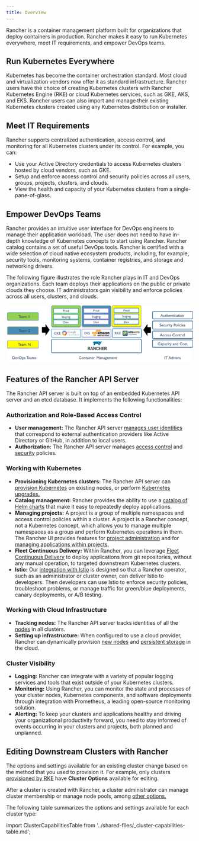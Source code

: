 ```yaml
---
title: Overview
---
```


<head>
  <link rel="canonical" href="https://ranchermanager.docs.rancher.com/getting-started/overview"/>
</head>

Rancher is a container management platform built for organizations that deploy containers in production. Rancher makes it easy to run Kubernetes everywhere, meet IT requirements, and empower DevOps teams.

## Run Kubernetes Everywhere

Kubernetes has become the container orchestration standard. Most cloud and virtualization vendors now offer it as standard infrastructure. Rancher users have the choice of creating Kubernetes clusters with Rancher Kubernetes Engine (RKE) or cloud Kubernetes services, such as GKE, AKS, and EKS. Rancher users can also import and manage their existing Kubernetes clusters created using any Kubernetes distribution or installer.

## Meet IT Requirements

Rancher supports centralized authentication, access control, and monitoring for all Kubernetes clusters under its control. For example, you can:

- Use your Active Directory credentials to access Kubernetes clusters hosted by cloud vendors, such as GKE.
- Setup and enforce access control and security policies across all users, groups, projects, clusters, and clouds.
- View the health and capacity of your Kubernetes clusters from a single-pane-of-glass.

## Empower DevOps Teams

Rancher provides an intuitive user interface for DevOps engineers to manage their application workload. The user does not need to have in-depth knowledge of Kubernetes concepts to start using Rancher. Rancher catalog contains a set of useful DevOps tools. Rancher is certified with a wide selection of cloud native ecosystem products, including, for example, security tools, monitoring systems, container registries, and storage and networking drivers.

The following figure illustrates the role Rancher plays in IT and DevOps organizations. Each team deploys their applications on the public or private clouds they choose. IT administrators gain visibility and enforce policies across all users, clusters, and clouds.

![Platform](/img/platform.png)

## Features of the Rancher API Server

The Rancher API server is built on top of an embedded Kubernetes API server and an etcd database. It implements the following functionalities:

### Authorization and Role-Based Access Control

- **User management:** The Rancher API server [manages user identities](../rancher-admin/users/authn-and-authz/authn-and-authz.md) that correspond to external authentication providers like Active Directory or GitHub, in addition to local users.
- **Authorization:** The Rancher API server manages [access control](../rancher-admin/users/authn-and-authz/manage-role-based-access-control-rbac/manage-role-based-access-control-rbac.md) and [security](../security/psp/create.md) policies.

### Working with Kubernetes

- **Provisioning Kubernetes clusters:** The Rancher API server can [provision Kubernetes](../cluster-deployment/cluster-deployment.md) on existing nodes, or perform [Kubernetes upgrades.](../cluster-admin/backups-and-restore/backups-and-restore.md)
- **Catalog management:** Rancher provides the ability to use a [catalog of Helm charts](../cluster-admin/helm-charts-in-rancher/helm-charts-in-rancher.md) that make it easy to repeatedly deploy applications.
- **Managing projects:** A project is a group of multiple namespaces and access control policies within a cluster. A project is a Rancher concept, not a Kubernetes concept, which allows you to manage multiple namespaces as a group and perform Kubernetes operations in them. The Rancher UI provides features for [project administration](../cluster-admin/project-admin/project-administration.md) and for [managing applications within projects.](../cluster-admin/kubernetes-resources/kubernetes-resources-setup.md)
- **Fleet Continuous Delivery:** Within Rancher, you can leverage [Fleet Continuous Delivery](../integrations/fleet/fleet.md) to deploy applications from git repositories, without any manual operation, to targeted downstream Kubernetes clusters.
- **Istio:** Our [integration with Istio](../observability/istio/istio.md) is designed so that a Rancher operator, such as an administrator or cluster owner, can deliver Istio to developers. Then developers can use Istio to enforce security policies, troubleshoot problems, or manage traffic for green/blue deployments, canary deployments, or A/B testing.

### Working with Cloud Infrastructure

- **Tracking nodes:** The Rancher API server tracks identities of all the [nodes](../cluster-admin/manage-clusters/nodes-and-node-pools.md) in all clusters.
- **Setting up infrastructure:**  When configured to use a cloud provider, Rancher can dynamically provision [new nodes](../cluster-deployment/infra-providers/infra-providers.md) and [persistent storage](../cluster-admin/manage-clusters/persistent-storage/manage-persistent-storage.md) in the cloud.

### Cluster Visibility

- **Logging:** Rancher can integrate with a variety of popular logging services and tools that exist outside of your Kubernetes clusters.
- **Monitoring:** Using Rancher, you can monitor the state and processes of your cluster nodes, Kubernetes components, and software deployments through integration with Prometheus, a leading open-source monitoring solution.
- **Alerting:** To keep your clusters and applications healthy and driving your organizational productivity forward, you need to stay informed of events occurring in your clusters and projects, both planned and unplanned.

## Editing Downstream Clusters with Rancher

The options and settings available for an existing cluster change based on the method that you used to provision it. For example, only clusters [provisioned by RKE](../cluster-deployment/launch-kubernetes-with-rancher.md) have **Cluster Options** available for editing.

After a cluster is created with Rancher, a cluster administrator can manage cluster membership or manage node pools, among [other options.](../reference-guides/cluster-configuration/cluster-configuration.md)

The following table summarizes the options and settings available for each cluster type:

import ClusterCapabilitiesTable from '../shared-files/_cluster-capabilities-table.md';

<ClusterCapabilitiesTable />
